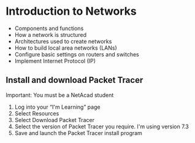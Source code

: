 # Introduction to Networks
- Components and functions
- How a network is structured
- Architectures used to create networks
- How to build local area networks (LANs)
- Configure basic settings on routers and switches
- Implement Internet Protocol (IP)

## Install and download Packet Tracer
Important: You must be a NetAcad student
1. Log into your “I'm Learning” page
2. Select Resources
3. Select Download Packet Tracer
4. Select the version of Packet Tracer you require. I'm using version 7.3
5. Save and launch the Packet Tracer install program

